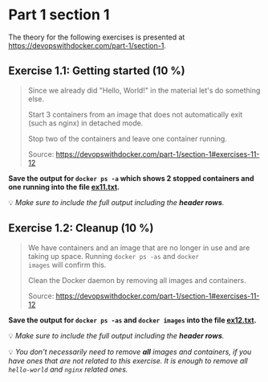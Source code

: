 # Part 1 section 1

The theory for the following exercises is presented at https://devopswithdocker.com/part-1/section-1.


## Exercise 1.1: Getting started (10 %)

> Since we already did "Hello, World!" in the material let's do something else.
>
> Start 3 containers from an image that does not automatically exit (such as nginx) in detached mode.
>
> Stop two of the containers and leave one container running.
>
> Source: https://devopswithdocker.com/part-1/section-1#exercises-11-12

**Save the output for <code>docker ps -a</code> which shows 2 stopped containers and one running into the file [ex11.txt](./ex11.txt).**

💡 *Make sure to include the *full output* including the **header rows**.*


## Exercise 1.2: Cleanup (10 %)

> We have containers and an image that are no longer in use and are taking up space. Running <code>docker ps -as</code> and <code>docker images</code> will confirm this.
>
> Clean the Docker daemon by removing all images and containers.
>
> Source: https://devopswithdocker.com/part-1/section-1#exercises-11-12

**Save the output for <code>docker ps -as</code> and <code>docker images</code> into the file [ex12.txt](./ex12.txt).**

💡 *Make sure to include the *full output* including the **header rows**.*

💡 *You don't necessarily need to remove **all** images and containers, if you have ones that are not related to this exercise. It is enough to remove all `hello-world` and `nginx` related ones.*
